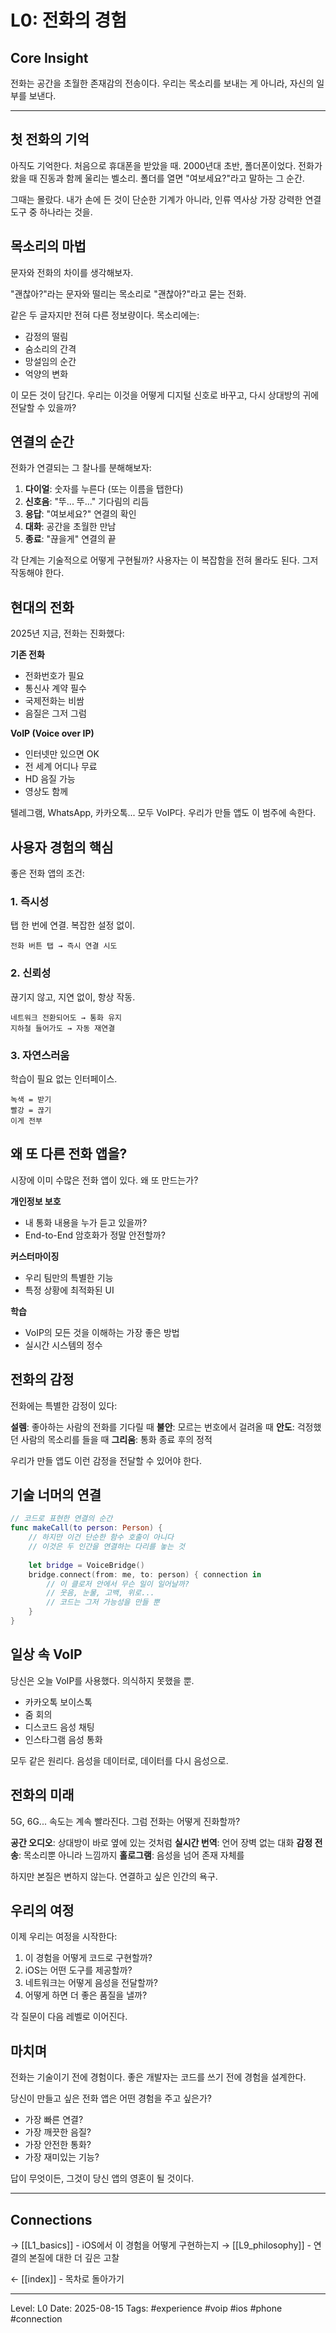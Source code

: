 # L0: 전화의 경험

## Core Insight
전화는 공간을 초월한 존재감의 전송이다. 우리는 목소리를 보내는 게 아니라, 자신의 일부를 보낸다.

---

## 첫 전화의 기억

아직도 기억한다. 처음으로 휴대폰을 받았을 때. 2000년대 초반, 폴더폰이었다. 
전화가 왔을 때 진동과 함께 울리는 벨소리. 폴더를 열면 "여보세요?"라고 말하는 그 순간.

그때는 몰랐다. 내가 손에 든 것이 단순한 기계가 아니라, 
인류 역사상 가장 강력한 연결 도구 중 하나라는 것을.

## 목소리의 마법

문자와 전화의 차이를 생각해보자.

"괜찮아?"라는 문자와
떨리는 목소리로 "괜찮아?"라고 묻는 전화.

같은 두 글자지만 전혀 다른 정보량이다. 목소리에는:
- 감정의 떨림
- 숨소리의 간격
- 망설임의 순간
- 억양의 변화

이 모든 것이 담긴다. 우리는 이것을 어떻게 디지털 신호로 바꾸고, 
다시 상대방의 귀에 전달할 수 있을까?

## 연결의 순간

전화가 연결되는 그 찰나를 분해해보자:

1. **다이얼**: 숫자를 누른다 (또는 이름을 탭한다)
2. **신호음**: "뚜... 뚜..." 기다림의 리듬
3. **응답**: "여보세요?" 연결의 확인
4. **대화**: 공간을 초월한 만남
5. **종료**: "끊을게" 연결의 끝

각 단계는 기술적으로 어떻게 구현될까? 
사용자는 이 복잡함을 전혀 몰라도 된다. 그저 작동해야 한다.

## 현대의 전화

2025년 지금, 전화는 진화했다:

**기존 전화**
- 전화번호가 필요
- 통신사 계약 필수
- 국제전화는 비쌈
- 음질은 그저 그럼

**VoIP (Voice over IP)**
- 인터넷만 있으면 OK
- 전 세계 어디나 무료
- HD 음질 가능
- 영상도 함께

텔레그램, WhatsApp, 카카오톡... 모두 VoIP다.
우리가 만들 앱도 이 범주에 속한다.

## 사용자 경험의 핵심

좋은 전화 앱의 조건:

### 1. 즉시성
탭 한 번에 연결. 복잡한 설정 없이.
```
전화 버튼 탭 → 즉시 연결 시도
```

### 2. 신뢰성
끊기지 않고, 지연 없이, 항상 작동.
```
네트워크 전환되어도 → 통화 유지
지하철 들어가도 → 자동 재연결
```

### 3. 자연스러움
학습이 필요 없는 인터페이스.
```
녹색 = 받기
빨강 = 끊기
이게 전부
```

## 왜 또 다른 전화 앱을?

시장에 이미 수많은 전화 앱이 있다. 왜 또 만드는가?

**개인정보 보호**
- 내 통화 내용을 누가 듣고 있을까?
- End-to-End 암호화가 정말 안전할까?

**커스터마이징**
- 우리 팀만의 특별한 기능
- 특정 상황에 최적화된 UI

**학습**
- VoIP의 모든 것을 이해하는 가장 좋은 방법
- 실시간 시스템의 정수

## 전화의 감정

전화에는 특별한 감정이 있다:

**설렘**: 좋아하는 사람의 전화를 기다릴 때
**불안**: 모르는 번호에서 걸려올 때
**안도**: 걱정했던 사람의 목소리를 들을 때
**그리움**: 통화 종료 후의 정적

우리가 만들 앱도 이런 감정을 전달할 수 있어야 한다.

## 기술 너머의 연결

```swift
// 코드로 표현한 연결의 순간
func makeCall(to person: Person) {
    // 하지만 이건 단순한 함수 호출이 아니다
    // 이것은 두 인간을 연결하는 다리를 놓는 것
    
    let bridge = VoiceBridge()
    bridge.connect(from: me, to: person) { connection in
        // 이 클로저 안에서 무슨 일이 일어날까?
        // 웃음, 눈물, 고백, 위로...
        // 코드는 그저 가능성을 만들 뿐
    }
}
```

## 일상 속 VoIP

당신은 오늘 VoIP를 사용했다. 의식하지 못했을 뿐.

- 카카오톡 보이스톡
- 줌 회의
- 디스코드 음성 채팅
- 인스타그램 음성 통화

모두 같은 원리다. 음성을 데이터로, 데이터를 다시 음성으로.

## 전화의 미래

5G, 6G... 속도는 계속 빨라진다. 그럼 전화는 어떻게 진화할까?

**공간 오디오**: 상대방이 바로 옆에 있는 것처럼
**실시간 번역**: 언어 장벽 없는 대화
**감정 전송**: 목소리뿐 아니라 느낌까지
**홀로그램**: 음성을 넘어 존재 자체를

하지만 본질은 변하지 않는다. 연결하고 싶은 인간의 욕구.

## 우리의 여정

이제 우리는 여정을 시작한다:

1. 이 경험을 어떻게 코드로 구현할까?
2. iOS는 어떤 도구를 제공할까?
3. 네트워크는 어떻게 음성을 전달할까?
4. 어떻게 하면 더 좋은 품질을 낼까?

각 질문이 다음 레벨로 이어진다.

## 마치며

전화는 기술이기 전에 경험이다. 
좋은 개발자는 코드를 쓰기 전에 경험을 설계한다.

당신이 만들고 싶은 전화 앱은 어떤 경험을 주고 싶은가?
- 가장 빠른 연결?
- 가장 깨끗한 음질?
- 가장 안전한 통화?
- 가장 재미있는 기능?

답이 무엇이든, 그것이 당신 앱의 영혼이 될 것이다.

---

## Connections

→ [[L1_basics]] - iOS에서 이 경험을 어떻게 구현하는지
→ [[L9_philosophy]] - 연결의 본질에 대한 더 깊은 고찰

← [[index]] - 목차로 돌아가기

---

Level: L0
Date: 2025-08-15
Tags: #experience #voip #ios #phone #connection